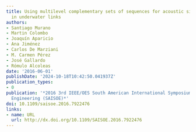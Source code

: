 ```yaml
---
title: Using multilevel complementary sets of sequences for acoustic signals emission
  in underwater links
authors:
- Santiago Murano
- Martin Colombo
- Joaquín Aparicio
- Ana Jiménez
- Carlos De Marziani
- M. Carmen Pérez
- José Gallardo
- Rómulo Alcoleas
date: '2016-06-01'
publishDate: '2024-10-18T10:42:50.041937Z'
publication_types:
- 0
publication: '*2016 3rd IEEE/OES South American International Symposium on Oceanic
  Engineering (SAISOE)*'
doi: 10.1109/saisoe.2016.7922476
links:
- name: URL
  url: http://dx.doi.org/10.1109/SAISOE.2016.7922476
---
```

